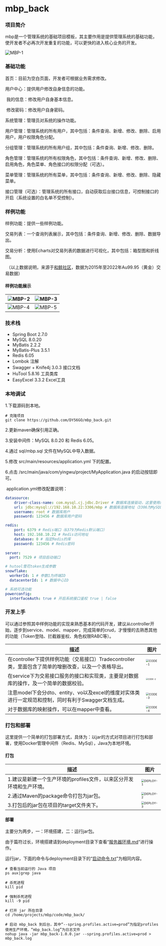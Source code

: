 # mbp_back

### 项目简介

mbp是一个管理系统的基础项目模板，其主要作用是提供管理系统的基础功能，使开发者不必再次开发重复的功能，可以更快的进入核心业务的开发。

![MBP-1](img/MBP-1.png)



### 基础功能

首页：目前为空白页面，开发者可根据业务需求修改。

用户中心：提供用户修改自身信息的功能。

​	我的信息：修改用户自身基本信息。

​	修改密码：修改用户自身密码。

系统管理：管理员对系统的操作功能。

​	用户管理：管理系统的所有用户，其中包括：条件查询、新增、修改、删除、启用用户，用户权限角色分配。

​	分组管理：管理系统的所有用户组，其中包括：条件查询、新增、修改、删除。

​	角色管理：管理系统的所有权限角色，其中包括：条件查询、新增、修改、删除、启用角色，角色菜单、角色接口的权限分配（可选）。

​	菜单管理：管理系统的所有菜单，其中包括：条件查询、新增、修改、删除、隐藏菜单。

​	接口管理（可选）：管理系统的所有接口，自动获取后台接口信息，可控制接口的开启（系统设置的白名单不受控制）。



### 样例功能

样例功能：提供一些样例功能。

​	交易列表：一个查询列表展示，其中包括：条件查询、新增、修改、删除、数据导出。

​	交易分析：使用Echarts对交易列表的数据进行可视化，其中包括：箱型图和折线图。

​	（以上数据说明，来源于[和鲸社区](https://www.heywhale.com/home)，数据为2015年至2022年Au99.95（黄金）交易数据）



#### 样例功能展示

| ![MBP-2](img/MBP-2.png) | ![MBP-3](img/MBP-3.png) |
| ----------------------- | ----------------------- |
| ![MBP-4](img/MBP-4.png) | ![MBP-5](img/MBP-5.png) |



### 技术栈

- Spring Boot 2.7.0
- MySQL 8.0.20
- MyBatis 2.2.2
- MyBatis-Plus 3.5.1
- Redis 6.05
- Lombok 注解
- Swagger + Knife4j 3.0.3 接口文档
- HuTool 5.8.16 工具类库
- EasyExcel 3.3.2 Excel工具



### 本地调试

1.下载源码到本地。

```shell
# 克隆项目
git clone https://github.com/DY56GO/mbp_back.git
```

2.更新maven确保引用正确。

3.安装中间件：MySQL 8.0.20 和 Redis 6.05。

4.通过 sql/mbp.sql 文件在MySQL中导入数据。

5.修改 src/main/resources/application.yml 下的配置。

6.点击 /src/main/java/com/yingwu/project/MyApplication.java 的启动按钮即可。

​	application.yml修改配置说明：

```yml
datasource:
    driver-class-name: com.mysql.cj.jdbc.Driver	# 数据库连接驱动，这里使用的是MySQL
    url: jdbc:mysql://192.168.10.22:3306/mbp # 数据库连接地址（3306为MySQL默认端口）
    username: root # 数据库用户
    password: 123456 # 数据库用户密码

redis:
    port: 6379 # Redis端口（6379为Redis默认端口）
    host: 192.168.10.22 # Redis访问地址
    database: 0 # 指定Redis的库
    password: 123456 # Redis密码
    
server:
  port: 7529 # 项目启动端口

# hutool雪花token生成参数
snowflake: 
  workerId: 1 # 参数1为终端ID
  datacenterId: 1 # 数据中心ID

# 系统可选功能
powerconfig: 
  interfaceAuth: true # 开启系统接口鉴权 true | false
```



### 开发上手

可以通过参照其中样例功能的实现来熟悉基本的代码开发，建议从controller开始，逐步到service、model、mapper，完成简单的crud，才慢慢的去熟悉其他的功能（Token登陆、拦截器鉴权、角色权限RABC等）。

| 描述                                                         | 图片                                                        |
| ------------------------------------------------------------ | ----------------------------------------------------------- |
| 在controller下提供样例功能（交易接口）Tradecontroller类，里面包含了简单的增删改查，以及一个表格导出。 | <img src="img/CODE-1.png" alt="CODE-1" style="zoom:60%;" /> |
| 在service下为交易接口服务的接口和实现类，主要是对数据库的操作，及一个简单的数据校验。 | <img src="img/CODE-2.png" alt="CODE-2" style="zoom:40%;" /> |
| 注意model下会分dto、entity、vo以及excel的维度对实体类进行一定规范和控制，同时有利于Swagger文档生成。 | <img src="img/CODE-3.png" alt="CODE-3" style="zoom:60%;" /> |
| 对于数据库的映射操作，可以在mapper中查看。                   | <img src="img/CODE-4.png" alt="CODE-4" style="zoom:60%;" /> |



### **打包和部署**

这里提供一个简单的打包部署方式，具体为：以jar的方式对项目进行打包和部署，使用Docker管理中间件（Redis、MySql），Java为本地环境。

#### 打包

| 描述                                                         | 图片                                                         |
| ------------------------------------------------------------ | ------------------------------------------------------------ |
| 1.建议是新建一个生产环境的profiles文件，以来区分开发环境和生产环境。 | <img src="img/DEPLOY-1.png" alt="DEPLOY-1" style="zoom:60%;" /> |
| 2.通过Maven的package命令打包为jar包。                        | <img src="img/DEPLOY-2.png" alt="DEPLOY-2" style="zoom:60%;" /> |
| 3.打包后的jar包在项目的target文件夹下。                      | <img src="img/DEPLOY-3.png" alt="DEPLOY-3" style="zoom:60%;" /> |



#### 部署

主要分为两步，一：环境搭建，二：运行jar包。

由于篇符过长，环境搭建请到deployment目录下查看“[服务器环境.md](https://github.com/DY56GO/mbp_back/blob/master/deployment/%E6%9C%8D%E5%8A%A1%E5%99%A8%E7%8E%AF%E5%A2%83.md)“进行操作。

运行jar，下面的命令与deployment目录下的“[启动命令.txt](https://github.com/DY56GO/mbp_back/blob/master/deployment/%E5%90%AF%E5%8A%A8%E5%91%BD%E4%BB%A4.txt)”为相同内容。

```shell
# 查看当前运行的 Java 项目
ps aux|grep java

# 杀死进程
kill pid

# 强制杀死进程
kill -9 pid

# 打开 jar 所在目录
cd /home/projects/mbp/code/mbp_back/

# 启动 mbp_back 到后台，其中“--spring.profiles.active=prod”为指定profiles使用生产环境，“mbp_back.log”为日志文件
nohup java -jar mbp_back-1.0.0.jar --spring.profiles.active=prod > mbp_back.log
```

